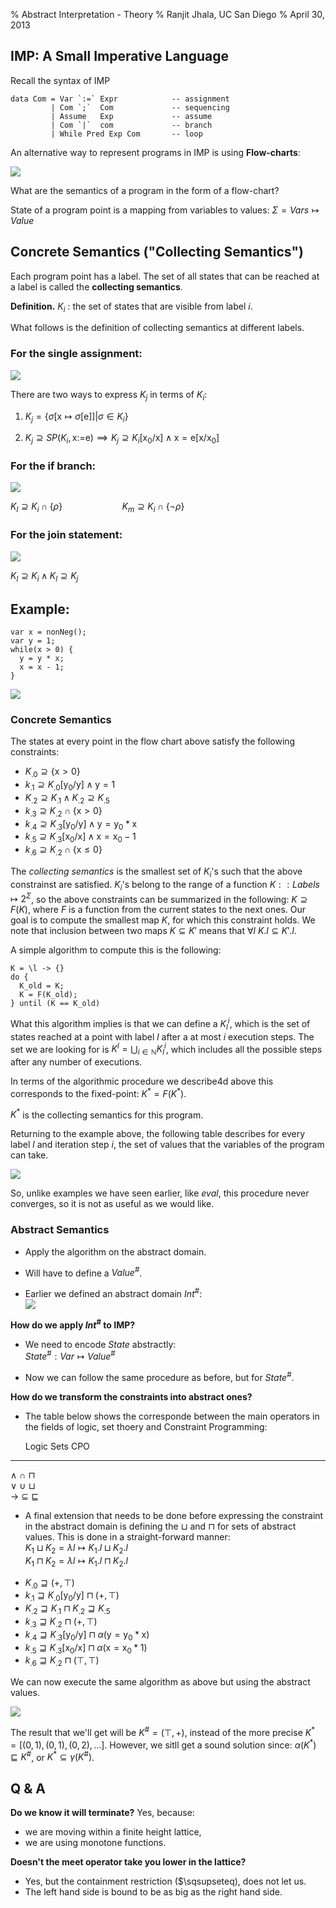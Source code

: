 % Abstract Interpretation - Theory 
% Ranjit Jhala, UC San Diego
% April 30, 2013



## IMP: A Small Imperative Language

Recall the syntax of IMP

~~~~~{.haskell}
data Com = Var `:=` Expr            -- assignment
         | Com `;`  Com             -- sequencing
         | Assume   Exp             -- assume 
         | Com `|`  com             -- branch
         | While Pred Exp Com       -- loop
~~~~~

An alternative way to represent programs in IMP is using **Flow-charts**:

![](figs/flow-charts.svg)

What are the semantics of a program in the form of a flow-chart?

State of a program point is a mapping from variables to values: $\Sigma = Vars \mapsto Value$

## Concrete Semantics ("Collecting Semantics")

Each program point has a label. The set of all states that can be reached at a
label is called the **collecting semantics**. 

**Definition.** $K_i$ : the set of states that are visible from label $i$.

What follows is the definition of collecting semantics at different labels.

### For the single assignment:

![](figs/assign.svg)

There are two ways to express $K_j$ in terms of $K_i$:

1. $K_j = \{\sigma\left[\text{x}\mapsto\sigma\left[\text{e}\right]\right] | \sigma \in K_i\}$

2. $K_j \supseteq SP(K_i, \text{x:=e}) \implies K_j \supseteq K_i[\text{x}_0/\text{x}] \wedge \text{x} = \text{e}[\text{x}/\text{x}_0]$

### For the if branch:

![](figs/if.svg)


$K_l \supseteq K_i \cap \{\rho\} \qquad\qquad\qquad K_m\supseteq K_i \cap \{\neg\rho\}$ 


### For the join statement:

![](figs/join.svg)

$K_l \supseteq K_i \wedge K_l\supseteq K_j$ 




## Example:

~~~~~{.javascript}
var x = nonNeg();
var y = 1;
while(x > 0) {
  y = y * x;
  x = x - 1;
}
~~~~~

![](figs/example.svg)


### Concrete Semantics

The states at every point in the flow chart above satisfy the following constraints:

* $K_{.0} \supseteq \{\text{x} > 0\}$
* $k_{.1} \supseteq K_{.0}[\text{y}_0/\text{y}] \wedge \text{y} = 1$
* $K_{.2} \supseteq K_{.1} \wedge K_{.2} \supseteq K_{.5}$
* $k_{.3} \supseteq K_{.2} \cap \{\text{x} > 0\}$
* $k_{.4} \supseteq K_{.3}[\text{y}_0/\text{y}] \wedge \text{y} = \text{y}_0 * \text{x}$
* $k_{.5} \supseteq K_{.3}[\text{x}_0/\text{x}] \wedge \text{x} = \text{x}_0 - 1$
* $k_{.6} \supseteq K_{.2} \cap \{\text{x} \leq 0\}$

The *collecting semantics* is the smallest set of $K_i$'s such that the above
constrainst are satisfied. $K_i$'s belong to the range of a function $K:: Labels
\mapsto 2^{\Sigma}$, so the above constraints can be summarized in the
following: $K \supseteq F(K)$, where $F$ is a function from the current states
to the next ones. Our goal is to compute the smallest map $K$, for which this
constraint holds. We note that inclusion between two maps $K \subseteq K'$ means 
that $\forall l\ K.l \subseteq K'.l$.

A simple algorithm to compute this is the following:

~~~~~{.c}
K = \l -> {}
do {
  K_old = K;
  K = F(K_old);
} until (K == K_old)
~~~~~

What this algorithm implies is that we can define a $K_l^i$, which is the set of
states reached at a point with label $l$ after a at most $i$ execution steps. 
The set we are looking for is $K^l = \bigcup_{i\in \mathbb{N}}  K_l^i$, which 
includes all the possible steps after any number of executions.

In terms of the algorithmic procedure we describe4d above this corresponds to the 
fixed-point: $K^* = F(K^*)$. 

$K^*$ is the collecting semantics for this program.

Returning to the example above, the following table describes for every label 
$l$ and iteration step $i$, the set of values that the variables of the program 
can take.

![](lec-absint-table-conc.png)

So, unlike examples we have seen earlier, like *eval*, this procedure never 
converges, so it is not as useful as we would like. 


### Abstract Semantics

- Apply the algorithm on the abstract domain.

- Will have to define a $Value^{\#}$. 

- Earlier we defined an abstract domain $Int^{\#}$:\
![](figs/simple-lat.svg)

**How do we apply $Int^{\#}$ to IMP?**

- We need to encode $State$ abstractly:\
$State^{\#} : Var \mapsto Value^{\#}$

- Now we can follow the same procedure as before, but for $State^{\#}$.


**How do we transform the constraints into abstract ones?**

- The table below shows the corresponde between the main operators in the fields
of logic, set thoery and Constraint Programming:

  Logic                Sets           CPO
---------------    ------------   --------------
$\wedge$           $\cap$         $\sqcap$          
$\vee$             $\cup$         $\sqcup$          
$\rightarrow$      $\subseteq$    $\sqsubseteq$      

- A final extension that needs to be done before expressing the constraint in
the abstract domain is defining the $\sqcup$ and $\sqcap$ for sets of abstract
values. This is done in a straight-forward manner:\
$K_1 \sqcup K_2 = \lambda l \mapsto K_1.l \sqcup K_2.l$\
$K_1 \sqcap K_2 = \lambda l \mapsto K_1.l \sqcap K_2.l$


* $K_{.0} \sqsupseteq (+, \top)$
* $k_{.1} \sqsupseteq K_{.0}[\text{y}_0/\text{y}] \sqcap (+,\top)$
* $K_{.2} \sqsupseteq K_{.1} \sqcap K_{.2} \sqsupseteq K_{.5}$
* $k_{.3} \sqsupseteq K_{.2} \sqcap (+, \top)$
* $k_{.4} \sqsupseteq K_{.3}[\text{y}_0/\text{y}] \sqcap \alpha(\text{y} = \text{y}_0 * \text{x})$
* $k_{.5} \sqsupseteq K_{.3}[\text{x}_0/\text{x}] \sqcap \alpha(\text{x} = \text{x}_0 * 1)$
* $k_{.6} \sqsupseteq K_{.2} \sqcap (\top, \top)$

We can now execute the same algorithm as above but using the abstract values.


![](lec-absint-table-abs.png)

The result that we'll get will be $K^{\#} = (\top, +)$, instead of the more
precise $K^* = [(0,1),(0,1),(0,2),\dots]$. However, we sitll get a sound
solution since: $\alpha(K^*) \sqsubseteq K^{\#}$, or $K^* \subseteq
\gamma(K^{\#})$.


## Q & A

**Do we know it will terminate?**
Yes, because:
- we are moving within a finite height lattice,
- we are using monotone functions.

**Doesn't the meet operator take you lower in the lattice?**
- Yes, but the containment restriction ($\sqsupseteq), does not let us.
- The left hand side is bound to be as big as the right hand side.
